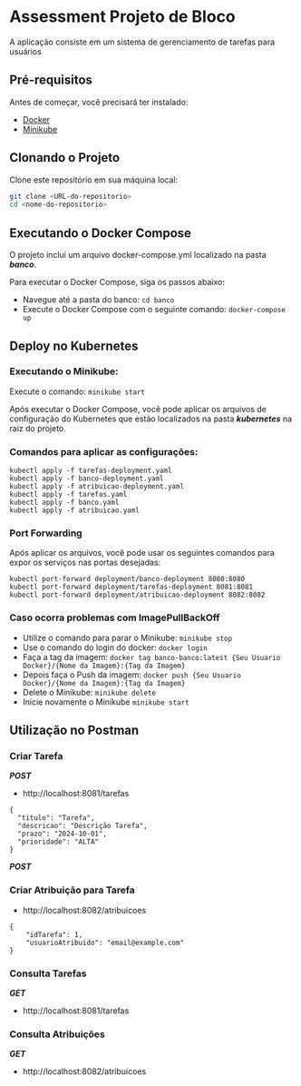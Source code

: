 # Assessment Projeto de Bloco

A aplicação consiste em um sistema de gerenciamento de tarefas para usuários

## Pré-requisitos

Antes de começar, você precisará ter instalado:
- [Docker](https://www.docker.com/)
- [Minikube](https://minikube.sigs.k8s.io/docs/start/)

## Clonando o Projeto

Clone este repositório em sua máquina local:

```bash
git clone <URL-do-repositorio>
cd <nome-do-repositorio>
```
## Executando o Docker Compose
O projeto inclui um arquivo docker-compose.yml localizado na pasta ***banco***.

Para executar o Docker Compose, siga os passos abaixo:

- Navegue até a pasta do banco:
```cd banco ```
- Execute o Docker Compose com o seguinte comando: ```docker-compose up```

## Deploy no Kubernetes

### Executando o Minikube:

Execute o comando: ```minikube start```

Após executar o Docker Compose, você pode aplicar os arquivos de configuração do Kubernetes que estão localizados na pasta ***kubernetes*** na raiz do projeto.

### Comandos para aplicar as configurações:
```
kubectl apply -f tarefas-deployment.yaml
kubectl apply -f banco-deployment.yaml
kubectl apply -f atribuicao-deployment.yaml
kubectl apply -f tarefas.yaml
kubectl apply -f banco.yaml
kubectl apply -f atribuicao.yaml
```
### Port Forwarding

Após aplicar os arquivos, você pode usar os seguintes comandos para expor os serviços nas portas desejadas:
```
kubectl port-forward deployment/banco-deployment 8080:8080
kubectl port-forward deployment/tarefas-deployment 8081:8081
kubectl port-forward deployment/atribuicao-deployment 8082:8082
```

### Caso ocorra problemas com ImagePullBackOff
- Utilize o comando para parar o Minikube: ```minikube stop```
- Use o comando do login do docker: ```docker login```
- Faça a tag da imagem: ```docker tag banco-banco:latest {Seu Usuario Docker}/{Nome da Imagem}:{Tag da Imagem}```
- Depois faça o Push da imagem: ```docker push {Seu Usuario Docker}/{Nome da Imagem}:{Tag da Imagem}```
- Delete o Minikube: ```minikube delete```
- Inicie novamente o Minikube ```minikube start```

## Utilização no Postman

### Criar Tarefa
***POST***
- http://localhost:8081/tarefas

````
{
  "titulo": "Tarefa",
  "descricao": "Descrição Tarefa",
  "prazo": "2024-10-01",
  "prioridade": "ALTA"
}
````
***POST***
### Criar Atribuição para Tarefa
- http://localhost:8082/atribuicoes
```
{
    "idTarefa": 1,
    "usuarioAtribuido": "email@example.com"
}
```

### Consulta Tarefas
***GET***
- http://localhost:8081/tarefas

### Consulta Atribuições
***GET***
- http://localhost:8082/atribuicoes